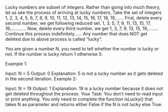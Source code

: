 Lucky numbers are subset of integers. Rather than going into much theory, let us see the process of arriving at lucky numbers,
Take the set of integers
1, 2, 3, 4, 5, 6, 7, 8, 9, 10, 11, 12, 13, 14, 15, 16, 17, 18, 19,……
First, delete every second number, we get following reduced set.
1, 3, 5, 7, 9, 11, 13, 15, 17, 19,…………
Now, delete every third number, we get
1, 3, 7, 9, 13, 15, 19,….….
Continue this process indefinitely……
Any number that does NOT get deleted due to above process is called “lucky”.

You are given a number N, you need to tell whether the number is lucky or not. If the number is lucky return 1 otherwise 0.

Example 1:

Input:
N = 5
Output: 0
Explanation: 5 is not a lucky number 
as it gets deleted in the second 
iteration.
Example 2:

Input:
N = 19
Output: 1
Explanation: 19 is a lucky number because 
it does not get deleted throughout the process.
Your Task:
You don't need to read input or print anything. You only need to complete the function isLucky() that takes N as parameter and returns either False if the N is not lucky else True.